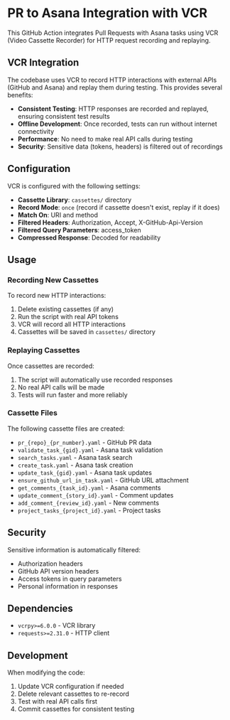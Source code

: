 # PR to Asana Integration with VCR

This GitHub Action integrates Pull Requests with Asana tasks using VCR (Video Cassette Recorder) for HTTP request recording and replaying.

## VCR Integration

The codebase uses VCR to record HTTP interactions with external APIs (GitHub and Asana) and replay them during testing. This provides several benefits:

- **Consistent Testing**: HTTP responses are recorded and replayed, ensuring consistent test results
- **Offline Development**: Once recorded, tests can run without internet connectivity
- **Performance**: No need to make real API calls during testing
- **Security**: Sensitive data (tokens, headers) is filtered out of recordings

## Configuration

VCR is configured with the following settings:

- **Cassette Library**: `cassettes/` directory
- **Record Mode**: `once` (record if cassette doesn't exist, replay if it does)
- **Match On**: URI and method
- **Filtered Headers**: Authorization, Accept, X-GitHub-Api-Version
- **Filtered Query Parameters**: access_token
- **Compressed Response**: Decoded for readability

## Usage

### Recording New Cassettes

To record new HTTP interactions:

1. Delete existing cassettes (if any)
2. Run the script with real API tokens
3. VCR will record all HTTP interactions
4. Cassettes will be saved in `cassettes/` directory

### Replaying Cassettes

Once cassettes are recorded:

1. The script will automatically use recorded responses
2. No real API calls will be made
3. Tests will run faster and more reliably

### Cassette Files

The following cassette files are created:

- `pr_{repo}_{pr_number}.yaml` - GitHub PR data
- `validate_task_{gid}.yaml` - Asana task validation
- `search_tasks.yaml` - Asana task search
- `create_task.yaml` - Asana task creation
- `update_task_{gid}.yaml` - Asana task updates
- `ensure_github_url_in_task.yaml` - GitHub URL attachment
- `get_comments_{task_id}.yaml` - Asana comments
- `update_comment_{story_id}.yaml` - Comment updates
- `add_comment_{review_id}.yaml` - New comments
- `project_tasks_{project_id}.yaml` - Project tasks

## Security

Sensitive information is automatically filtered:

- Authorization headers
- GitHub API version headers
- Access tokens in query parameters
- Personal information in responses

## Dependencies

- `vcrpy>=6.0.0` - VCR library
- `requests>=2.31.0` - HTTP client

## Development

When modifying the code:

1. Update VCR configuration if needed
2. Delete relevant cassettes to re-record
3. Test with real API calls first
4. Commit cassettes for consistent testing
